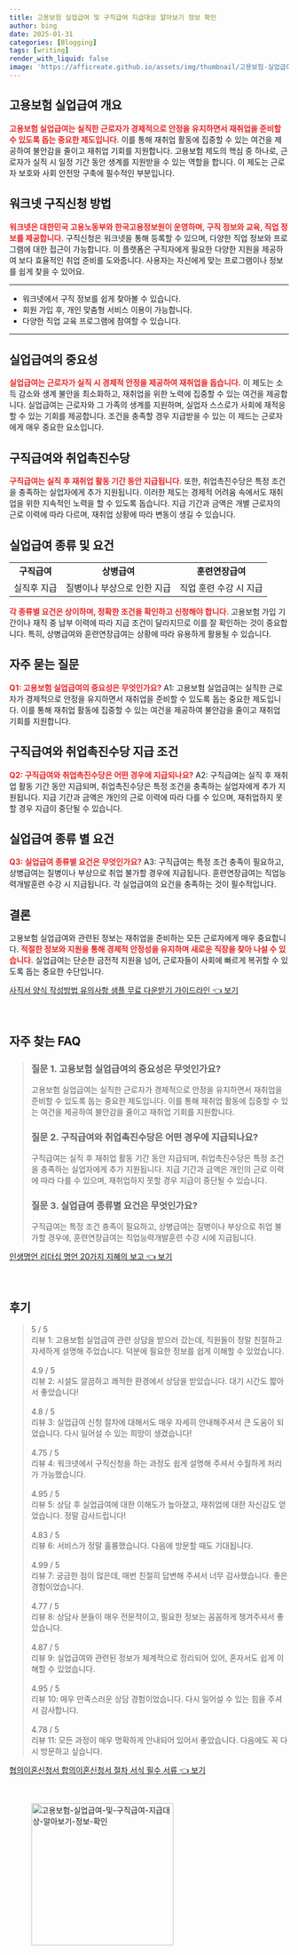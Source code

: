 ```yaml
---
title: 고용보험 실업급여 및 구직급여 지급대상 알아보기 정보 확인
author: bing
date: 2025-01-31
categories: [Blogging]
tags: [writing]
render_with_liquid: false
image: 'https://afficreate.github.io/assets/img/thumbnail/고용보험-실업급여-및-구직급여-지급대상-알아보기-정보-확인.webp'
---
```



<h2 id='고용보험 실업급여 개요'>고용보험 실업급여 개요</h2>

<p><b><span style="color: #ee2323;">고용보험 실업급여는 실직한 근로자가 경제적으로 안정을 유지하면서 재취업을 준비할 수 있도록 돕는 중요한 제도입니다.</span></b> 이를 통해 재취업 활동에 집중할 수 있는 여건을 제공하여 불안감을 줄이고 재취업 기회를 지원합니다. 고용보험 제도의 핵심 중 하나로, 근로자가 실직 시 일정 기간 동안 생계를 지원받을 수 있는 역할을 합니다. 이 제도는 근로자 보호와 사회 안전망 구축에 필수적인 부분입니다.</p>

<h2 id='워크넷 구직신청 방법'>워크넷 구직신청 방법</h2>

<p><b><span style="color: #ee2323;">워크넷은 대한민국 고용노동부와 한국고용정보원이 운영하며, 구직 정보와 교육, 직업 정보를 제공합니다.</span></b> 구직신청은 워크넷을 통해 등록할 수 있으며, 다양한 직업 정보와 프로그램에 대한 접근이 가능합니다. 이 플랫폼은 구직자에게 필요한 다양한 지원을 제공하여 보다 효율적인 취업 준비를 도와줍니다. 사용자는 자신에게 맞는 프로그램이나 정보를 쉽게 찾을 수 있어요.</p>

<hr />

<ul>
    <li>워크넷에서 구직 정보를 쉽게 찾아볼 수 있습니다.</li>
    <li>회원 가입 후, 개인 맞춤형 서비스 이용이 가능합니다.</li>
    <li>다양한 직업 교육 프로그램에 참여할 수 있습니다.</li>
</ul>

<hr />

<h2 id='실업급여의 중요성'>실업급여의 중요성</h2>

<p><b><span style="color: #ee2323;">실업급여는 근로자가 실직 시 경제적 안정을 제공하여 재취업을 돕습니다.</span></b> 이 제도는 소득 감소와 생계 불안을 최소화하고, 재취업을 위한 노력에 집중할 수 있는 여건을 제공합니다. 실업급여는 근로자와 그 가족의 생계를 지원하며, 실업자 스스로가 사회에 재적응할 수 있는 기회를 제공합니다. 조건을 충족할 경우 지급받을 수 있는 이 제드는 근로자에게 매우 중요한 요소입니다. </p>

<h2 id='구직급여와 취업촉진수당'>구직급여와 취업촉진수당</h2>

<p><b><span style="color: #ee2323;">구직급여는 실직 후 재취업 활동 기간 동안 지급됩니다.</span></b> 또한, 취업촉진수당은 특정 조건을 충족하는 실업자에게 추가 지원됩니다. 이러한 제도는 경제적 어려움 속에서도 재취업을 위한 지속적인 노력을 할 수 있도록 돕습니다. 지급 기간과 금액은 개별 근로자의 근로 이력에 따라 다르며, 재취업 상황에 따라 변동이 생길 수 있습니다.</p>

<h2 id='실업급여 종류 및 요건'>실업급여 종류 및 요건</h2>

<table>
    <tr>
        <td style="text-align: center; height: 17px;"><b>구직급여</b></td>
        <td style="text-align: center; height: 17px;"><b>상병급여</b></td>
        <td style="text-align: center; height: 17px;"><b>훈련연장급여</b></td>
    </tr>
    <tr>
        <td style="text-align: center; height: 17px;">실직후 지급</td>
        <td style="text-align: center; height: 17px;">질병이나 부상으로 인한 지급</td>
        <td style="text-align: center; height: 17px;">직업 훈련 수강 시 지급</td>
    </tr>
</table>

<p><b><span style="color: #ee2323;">각 종류별 요건은 상이하며, 정확한 조건을 확인하고 신청해야 합니다.</span></b> 고용보험 가입 기간이나 재직 중 납부 이력에 따라 지급 조건이 달라지므로 이를 잘 확인하는 것이 중요합니다. 특히, 상병급여와 훈련연장급여는 상황에 따라 유용하게 활용될 수 있습니다.</p>

<h2 id='자주 묻는 질문'>자주 묻는 질문</h2>

<p><b><span style="color: #ee2323;">Q1: 고용보험 실업급여의 중요성은 무엇인가요?</span></b> A1: 고용보험 실업급여는 실직한 근로자가 경제적으로 안정을 유지하면서 재취업을 준비할 수 있도록 돕는 중요한 제도입니다. 이를 통해 재취업 활동에 집중할 수 있는 여건을 제공하여 불안감을 줄이고 재취업 기회를 지원합니다.</p>

<h2 id='구직급여와 취업촉진수당 지급 조건'>구직급여와 취업촉진수당 지급 조건</h2>

<p><b><span style="color: #ee2323;">Q2: 구직급여와 취업촉진수당은 어떤 경우에 지급되나요?</span></b> A2: 구직급여는 실직 후 재취업 활동 기간 동안 지급되며, 취업촉진수당은 특정 조건을 충족하는 실업자에게 추가 지원됩니다. 지급 기간과 금액은 개인의 근로 이력에 따라 다를 수 있으며, 재취업하지 못할 경우 지급이 중단될 수 있습니다.</p>

<h2 id='실업급여 종류 별 요건'>실업급여 종류 별 요건</h2>

<p><b><span style="color: #ee2323;">Q3: 실업급여 종류별 요건은 무엇인가요?</span></b> A3: 구직급여는 특정 조건 충족이 필요하고, 상병급여는 질병이나 부상으로 취업 불가할 경우에 지급됩니다. 훈련연장급여는 직업능력개발훈련 수강 시 지급됩니다. 각 실업급여의 요건을 충족하는 것이 필수적입니다.</p>

<h2 id='결론'>결론</h2>

<p>고용보험 실업급여와 관련된 정보는 재취업을 준비하는 모든 근로자에게 매우 중요합니다. <b><span style="color: #ee2323;">적절한 정보와 지원을 통해 경제적 안정성을 유지하며 새로운 직장을 찾아 나설 수 있습니다.</span></b> 실업급여는 단순한 금전적 지원을 넘어, 근로자들이 사회에 빠르게 복귀할 수 있도록 돕는 중요한 수단입니다.</p>


<p><a class="click-button" title="사직서 양식 작성방법 유의사항 샘플 무료 다운받기 가이드라인" href="https://afficreate.github.io/posts/%EC%82%AC%EC%A7%81%EC%84%9C-%EC%96%91%EC%8B%9D-%EC%9E%91%EC%84%B1%EB%B0%A9%EB%B2%95-%EC%9C%A0%EC%9D%98%EC%82%AC%ED%95%AD-%EC%83%98%ED%94%8C-%EB%AC%B4%EB%A3%8C-%EB%8B%A4%EC%9A%B4%EB%B0%9B%EA%B8%B0-%EA%B0%80%EC%9D%B4%EB%93%9C%EB%9D%BC%EC%9D%B8/" rel="dofollow">사직서 양식 작성방법 유의사항 샘플 무료 다운받기 가이드라인 👈 보기</a></p><br>
<h2 id='자주_찾는_FAQ'>자주 찾는 FAQ</h2>
<div itemscope="" itemtype="https://schema.org/FAQPage"> 
<blockquote> 
<div itemscope="" itemprop="mainEntity" itemtype="https://schema.org/Question"> 
<h3 itemprop="name">질문 1. 고용보험 실업급여의 중요성은 무엇인가요?</h3> 
<div itemscope="" itemprop="acceptedAnswer" itemtype="https://schema.org/Answer"> 
<span itemprop="text"> 
<p>고용보험 실업급여는 실직한 근로자가 경제적으로 안정을 유지하면서 재취업을 준비할 수 있도록 돕는 중요한 제도입니다. 이를 통해 재취업 활동에 집중할 수 있는 여건을 제공하여 불안감을 줄이고 재취업 기회를 지원합니다.</p> 
</span> 
</div> 
</div> 

<div itemscope="" itemprop="mainEntity" itemtype="https://schema.org/Question"> 
<h3 itemprop="name">질문 2. 구직급여와 취업촉진수당은 어떤 경우에 지급되나요?</h3> 
<div itemscope="" itemprop="acceptedAnswer" itemtype="https://schema.org/Answer"> 
<span itemprop="text"> 
<p>구직급여는 실직 후 재취업 활동 기간 동안 지급되며, 취업촉진수당은 특정 조건을 충족하는 실업자에게 추가 지원됩니다. 지급 기간과 금액은 개인의 근로 이력에 따라 다를 수 있으며, 재취업하지 못할 경우 지급이 중단될 수 있습니다.</p> 
</span> 
</div> 
</div> 

<div itemscope="" itemprop="mainEntity" itemtype="https://schema.org/Question"> 
<h3 itemprop="name">질문 3. 실업급여 종류별 요건은 무엇인가요?</h3> 
<div itemscope="" itemprop="acceptedAnswer" itemtype="https://schema.org/Answer"> 
<span itemprop="text"> 
<p>구직급여는 특정 조건 충족이 필요하고, 상병급여는 질병이나 부상으로 취업 불가할 경우에, 훈련연장급여는 직업능력개발훈련 수강 시에 지급됩니다.</p> 
</span> 
</div> 
</div> 

</blockquote> 
</div>
<p><a class="click-button" title="인생명언 리더십 명언 20가지 지혜의 보고" href="https://afficreate.github.io/posts/%EC%9D%B8%EC%83%9D%EB%AA%85%EC%96%B8-%EB%A6%AC%EB%8D%94%EC%8B%AD-%EB%AA%85%EC%96%B8-20%EA%B0%80%EC%A7%80-%EC%A7%80%ED%98%9C%EC%9D%98-%EB%B3%B4%EA%B3%A0/" rel="dofollow">인생명언 리더십 명언 20가지 지혜의 보고 👈 보기</a></p><br>
<h2 id='후기'>후기</h2>
<div itemscope itemtype="https://schema.org/Product">
  <blockquote>
  <div itemprop="review" itemscope itemtype="https://schema.org/Review">
      <div itemprop="reviewRating" itemscope itemtype="https://schema.org/Rating"> <span itemprop="ratingValue">5</span> / <span itemprop="bestRating">5</span> </div>
      <span itemprop="reviewBody">리뷰 1: 고용보험 실업급여 관련 상담을 받으러 갔는데, 직원들이 정말 친절하고 자세하게 설명해 주었습니다. 덕분에 필요한 정보를 쉽게 이해할 수 있었습니다.</span>
  </div>
  <br>
  <div itemprop="review" itemscope itemtype="https://schema.org/Review">
      <div itemprop="reviewRating" itemscope itemtype="https://schema.org/Rating"> <span itemprop="ratingValue">4.9</span> / <span itemprop="bestRating">5</span> </div>
      <span itemprop="reviewBody">리뷰 2: 시설도 깔끔하고 쾌적한 환경에서 상담을 받았습니다. 대기 시간도 짧아서 좋았습니다!</span>
  </div>
  <br>
  <div itemprop="review" itemscope itemtype="https://schema.org/Review">
      <div itemprop="reviewRating" itemscope itemtype="https://schema.org/Rating"> <span itemprop="ratingValue">4.8</span> / <span itemprop="bestRating">5</span> </div>
      <span itemprop="reviewBody">리뷰 3: 실업급여 신청 절차에 대해서도 매우 자세히 안내해주셔서 큰 도움이 되었습니다. 다시 일어설 수 있는 희망이 생겼습니다!</span>
  </div>
  <br>
  <div itemprop="review" itemscope itemtype="https://schema.org/Review">
      <div itemprop="reviewRating" itemscope itemtype="https://schema.org/Rating"> <span itemprop="ratingValue">4.75</span> / <span itemprop="bestRating">5</span> </div>
      <span itemprop="reviewBody">리뷰 4: 워크넷에서 구직신청을 하는 과정도 쉽게 설명해 주셔서 수월하게 처리가 가능했습니다.</span>
  </div>
  <br>
  <div itemprop="review" itemscope itemtype="https://schema.org/Review">
      <div itemprop="reviewRating" itemscope itemtype="https://schema.org/Rating"> <span itemprop="ratingValue">4.95</span> / <span itemprop="bestRating">5</span> </div>
      <span itemprop="reviewBody">리뷰 5: 상담 후 실업급여에 대한 이해도가 높아졌고, 재취업에 대한 자신감도 얻었습니다. 정말 감사드립니다!</span>
  </div>
  <br>
  <div itemprop="review" itemscope itemtype="https://schema.org/Review">
      <div itemprop="reviewRating" itemscope itemtype="https://schema.org/Rating"> <span itemprop="ratingValue">4.83</span> / <span itemprop="bestRating">5</span> </div>
      <span itemprop="reviewBody">리뷰 6: 서비스가 정말 훌륭했습니다. 다음에 방문할 때도 기대됩니다.</span>
  </div>
  <br>
  <div itemprop="review" itemscope itemtype="https://schema.org/Review">
      <div itemprop="reviewRating" itemscope itemtype="https://schema.org/Rating"> <span itemprop="ratingValue">4.99</span> / <span itemprop="bestRating">5</span> </div>
      <span itemprop="reviewBody">리뷰 7: 궁금한 점이 많은데, 매번 친절히 답변해 주셔서 너무 감사했습니다. 좋은 경험이었습니다.</span>
  </div>
  <br>
  <div itemprop="review" itemscope itemtype="https://schema.org/Review">
      <div itemprop="reviewRating" itemscope itemtype="https://schema.org/Rating"> <span itemprop="ratingValue">4.77</span> / <span itemprop="bestRating">5</span> </div>
      <span itemprop="reviewBody">리뷰 8: 상담사 분들이 매우 전문적이고, 필요한 정보는 꼼꼼하게 챙겨주셔서 좋았습니다.</span>
  </div>
  <br>
  <div itemprop="review" itemscope itemtype="https://schema.org/Review">
      <div itemprop="reviewRating" itemscope itemtype="https://schema.org/Rating"> <span itemprop="ratingValue">4.87</span> / <span itemprop="bestRating">5</span> </div>
      <span itemprop="reviewBody">리뷰 9: 실업급여와 관련된 정보가 체계적으로 정리되어 있어, 혼자서도 쉽게 이해할 수 있었습니다.</span>
  </div>
  <br>
  <div itemprop="review" itemscope itemtype="https://schema.org/Review">
      <div itemprop="reviewRating" itemscope itemtype="https://schema.org/Rating"> <span itemprop="ratingValue">4.95</span> / <span itemprop="bestRating">5</span> </div>
      <span itemprop="reviewBody">리뷰 10: 매우 만족스러운 상담 경험이었습니다. 다시 일어설 수 있는 힘을 주셔서 감사합니다.</span>
  </div>
  <br>
  <div itemprop="review" itemscope itemtype="https://schema.org/Review">
      <div itemprop="reviewRating" itemscope itemtype="https://schema.org/Rating"> <span itemprop="ratingValue">4.78</span> / <span itemprop="bestRating">5</span> </div>
      <span itemprop="reviewBody">리뷰 11: 모든 과정이 매우 명확하게 안내되어 있어서 좋았습니다. 다음에도 꼭 다시 방문하고 싶습니다.</span>
  </div>
  </blockquote>
</div>
<p><a class="click-button" title="협의이혼신청서 합의이혼신청서 절차 서식 필수 서류" href="https://afficreate.github.io/posts/%ED%98%91%EC%9D%98%EC%9D%B4%ED%98%BC%EC%8B%A0%EC%B2%AD%EC%84%9C-%ED%95%A9%EC%9D%98%EC%9D%B4%ED%98%BC%EC%8B%A0%EC%B2%AD%EC%84%9C-%EC%A0%88%EC%B0%A8-%EC%84%9C%EC%8B%9D-%ED%95%84%EC%88%98-%EC%84%9C%EB%A5%98/" rel="dofollow">협의이혼신청서 합의이혼신청서 절차 서식 필수 서류 👈 보기</a></p><br>
<figure class="image"><img src="https://afficreate.github.io/assets/img/thumbnail/고용보험-실업급여-및-구직급여-지급대상-알아보기-정보-확인.webp" alt="고용보험-실업급여-및-구직급여-지급대상-알아보기-정보-확인" width="256" height="256"></figure>
